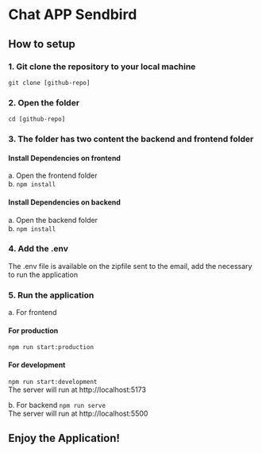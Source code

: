 # Chat APP Sendbird

## How to setup
### 1. Git clone the repository to your local machine<br>
<code>git clone [github-repo]</code>

### 2. Open the folder<br>
<code>cd [github-repo]</code>

### 3. The folder has two content the backend and frontend folder
#### Install Dependencies on frontend
a. Open the frontend folder<br>
b. <code>npm install</code>

#### Install Dependencies on backend
a. Open the backend folder<br>
b. <code>npm install</code>

### 4. Add the .env
The .env file is available on the zipfile sent to the email, add the necessary to run the application

### 5. Run the application
a. For frontend
#### For production
<code>npm run start:production</code>

#### For development
<code>npm run start:development</code>
<br>
The server will run at http://localhost:5173

b. For backend
<code>npm run serve</code>
<br>
The server will run at http://localhost:5500


## Enjoy the Application!
